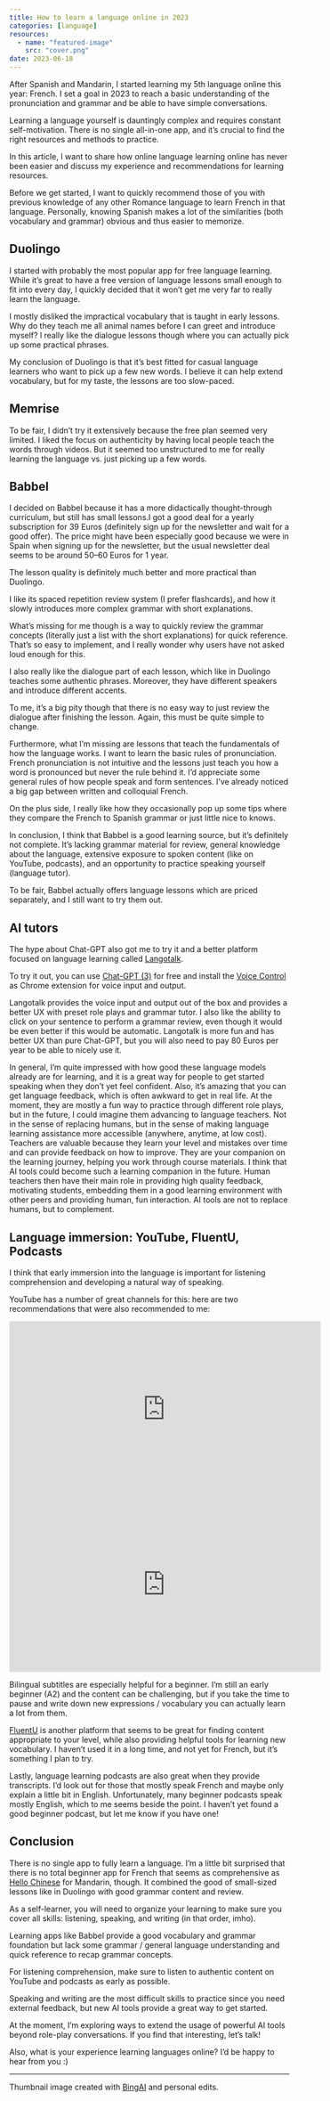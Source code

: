 ```yaml
---
title: How to learn a language online in 2023
categories: [language]
resources:
  - name: "featured-image"
    src: "cover.png"
date: 2023-06-18
---
```


After Spanish and Mandarin, I started learning my 5th language online this year: French. I set a goal in 2023 to reach a basic understanding of the pronunciation and grammar and be able to have simple conversations.

Learning a language yourself is dauntingly complex and requires constant self-motivation. There is no single all-in-one app, and it’s crucial to find the right resources and methods to practice.

In this article, I want to share how online language learning online has never been easier and discuss my experience and recommendations for learning resources.

Before we get started, I want to quickly recommend those of you with previous knowledge of any other Romance language to learn French in that language. Personally, knowing Spanish makes a lot of the similarities (both vocabulary and grammar) obvious and thus easier to memorize.

## Duolingo

I started with probably the most popular app for free language learning.
While it’s great to have a free version of language lessons small enough to fit into every day, I quickly decided that it won’t get me very far to really learn the language.

I mostly disliked the impractical vocabulary that is taught in early lessons. Why do they teach me all animal names before I can greet and introduce myself? l really like the dialogue lessons though where you can actually pick up some practical phrases.

My conclusion of Duolingo is that it’s best fitted for casual language learners who want to pick up a few new words. I believe it can help extend vocabulary, but for my taste, the lessons are too slow-paced.

## Memrise

To be fair, I didn’t try it extensively because the free plan seemed very limited. I liked the focus on authenticity by having local people teach the words through videos. But it seemed too unstructured to me for really learning the language vs. just picking up a few words.

## Babbel

I decided on Babbel because it has a more didactically thought-through curriculum, but still has small lessons.I got a good deal for a yearly subscription for 39 Euros (definitely sign up for the newsletter and wait for a good offer). The price might have been especially good because we were in Spain when signing up for the newsletter, but the usual newsletter deal seems to be around 50–60 Euros for 1 year.

The lesson quality is definitely much better and more practical than Duolingo.

I like its spaced repetition review system (I prefer flashcards), and how it slowly introduces more complex grammar with short explanations.

What’s missing for me though is a way to quickly review the grammar concepts (literally just a list with the short explanations) for quick reference. That’s so easy to implement, and I really wonder why users have not asked loud enough for this.

I also really like the dialogue part of each lesson, which like in Duolingo teaches some authentic phrases. Moreover, they have different speakers and introduce different accents.

To me, it’s a big pity though that there is no easy way to just review the dialogue after finishing the lesson. Again, this must be quite simple to change.

Furthermore, what I’m missing are lessons that teach the fundamentals of how the language works. I want to learn the basic rules of pronunciation. French pronunciation is not intuitive and the lessons just teach you how a word is pronounced but never the rule behind it. I’d appreciate some general rules of how people speak and form sentences. I’ve already noticed a big gap between written and colloquial French.

On the plus side, I really like how they occasionally pop up some tips where they compare the French to Spanish grammar or just little nice to knows.

In conclusion, I think that Babbel is a good learning source, but it’s definitely not complete. It’s lacking grammar material for review, general knowledge about the language, extensive exposure to spoken content (like on YouTube, podcasts), and an opportunity to practice speaking yourself (language tutor).

To be fair, Babbel actually offers language lessons which are priced separately, and I still want to try them out.

## AI tutors

The hype about Chat-GPT also got me to try it and a better platform focused on language learning called [Langotalk](https://www.langotalk.org/).

To try it out, you can use [Chat-GPT (3)](https://chat.openai.com/) for free and install the [Voice Control](https://chrome.google.com/webstore/detail/voice-control-for-chatgpt/eollffkcakegifhacjnlnegohfdlidhn) as Chrome extension for voice input and output.

Langotalk provides the voice input and output out of the box and provides a better UX with preset role plays and grammar tutor. I also like the ability to click on your sentence to perform a grammar review, even though it would be even better if this would be automatic. Langotalk is more fun and has better UX than pure Chat-GPT, but you will also need to pay 80 Euros per year to be able to nicely use it.

In general, I’m quite impressed with how good these language models already are for learning, and it is a great way for people to get started speaking when they don’t yet feel confident. Also, it’s amazing that you can get language feedback, which is often awkward to get in real life. At the moment, they are mostly a fun way to practice through different role plays, but in the future, I could imagine them advancing to language teachers. Not in the sense of replacing humans, but in the sense of making language learning assistance more accessible (anywhere, anytime, at low cost). Teachers are valuable because they learn your level and mistakes over time and can provide feedback on how to improve. They are your companion on the learning journey, helping you work through course materials. I think that AI tools could become such a learning companion in the future. Human teachers then have their main role in providing high quality feedback, motivating students, embedding them in a good learning environment with other peers and providing human, fun interaction. AI tools are not to replace humans, but to complement.

## Language immersion: YouTube, FluentU, Podcasts

I think that early immersion into the language is important for listening comprehension and developing a natural way of speaking.

YouTube has a number of great channels for this: here are two recommendations that were also recommended to me:

<iframe width="560" height="315" src="https://www.youtube.com/embed/jNn6loOVFMc" title="YouTube video player" frameborder="0" allow="accelerometer; autoplay; clipboard-write; encrypted-media; gyroscope; picture-in-picture; web-share" allowfullscreen></iframe>

<iframe width="560" height="315" src="https://www.youtube.com/embed/FWZ8DoLv-eY" title="YouTube video player" frameborder="0" allow="accelerometer; autoplay; clipboard-write; encrypted-media; gyroscope; picture-in-picture; web-share" allowfullscreen></iframe>

Bilingual subtitles are especially helpful for a beginner. I’m still an early beginner (A2) and the content can be challenging, but if you take the time to pause and write down new expressions / vocabulary you can actually learn a lot from them.

[FluentU](https://www.fluentu.com/en/) is another platform that seems to be great for finding content appropriate to your level, while also providing helpful tools for learning new vocabulary. I haven’t used it in a long time, and not yet for French, but it’s something I plan to try.

Lastly, language learning podcasts are also great when they provide transcripts. I’d look out for those that mostly speak French and maybe only explain a little bit in English. Unfortunately, many beginner podcasts speak mostly English, which to me seems beside the point. I haven’t yet found a good beginner podcast, but let me know if you have one!

## Conclusion

There is no single app to fully learn a language. I’m a little bit surprised that there is no total beginner app for French that seems as comprehensive as [Hello Chinese](http://www.hellochinese.cc/) for Mandarin, though. It combined the good of small-sized lessons like in Duolingo with good grammar content and review.

As a self-learner, you will need to organize your learning to make sure you cover all skills: listening, speaking, and writing (in that order, imho).

Learning apps like Babbel provide a good vocabulary and grammar foundation but lack some grammar / general language understanding and quick reference to recap grammar concepts.

For listening comprehension, make sure to listen to authentic content on YouTube and podcasts as early as possible.

Speaking and writing are the most difficult skills to practice since you need external feedback, but new AI tools provide a great way to get started.

At the moment, I’m exploring ways to extend the usage of powerful AI tools beyond role-play conversations. If you find that interesting, let’s talk!

Also, what is your experience learning languages online? I’d be happy to hear from you :)

---

Thumbnail image created with [BingAI](https://www.bing.com/images/create/a-blog-thumbnail-image-of-learning-french-online/648eda0656c04a0aaae3b30257d98fa5?id=WGaQbfwwmcN3U8PAP%2f9%2bhg%3d%3d&view=detailv2&idpp=genimg&idpclose=1&FORM=SYDBIC) and personal edits.
